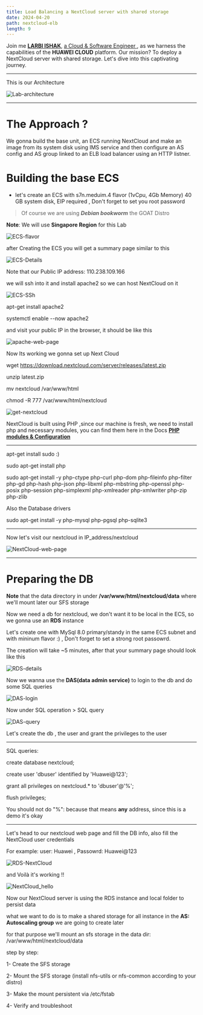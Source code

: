 ```yaml
---
title: Load Balancing a NextCloud server with shared storage
date: 2024-04-20
path: nextcloud-elb
length: 9
---
```


Join me [**LARBI ISHAK**](https://www.linkedin/in/larbishak), <u> a Cloud & Software Engineer </u>, as we harness the capabilities of the **HUAWEI CLOUD** platform. Our mission? To deploy a NextCloud server with shared storage. Let's dive into this captivating journey.

---
This is our Architecture

![Lab-architecture](/nextcloud-elb-sfs/last-archi.png)

---

# The Approach ?

We gonna build the base unit, an ECS running NextCloud and make an image from its system disk using IMS service and then configure an AS config and AS group linked to an ELB load balancer using an HTTP listner.


# Building the base ECS

* let's create an ECS with s7n.meduim.4 flavor (1vCpu, 4Gb Memory) 40 GB system disk, EIP required , Don't forget to set you root password

> Of course we are using _**Debian bookworm**_ the GOAT Distro

**Note**: We will use **Singapore Region** for this Lab

![ECS-flavor](/nextcloud-elb-sfs/ecs-flavor.png)


after Creating the ECS you will get a summary page similar to this


![ECS-Details](/nextcloud-elb-sfs/ecs-details.png)


Note that our Public IP address: 110.238.109.166

we will ssh into it and install apache2 so we can host NextCloud on it

![ECS-SSh](/nextcloud-elb-sfs/ssh-apt-update.png)

apt-get install apache2

systemctl enable --now apache2

and visit your public IP in the browser, it should be like this


![apache-web-page](/nextcloud-elb-sfs/apache-web-page.png)

Now Its working we gonna set up Next Cloud 

wget https://download.nextcloud.com/server/releases/latest.zip

unzip latest.zip

mv nextcloud /var/www/html

chmod -R 777 /var/www/html/nextcloud

![get-nextcloud](/nextcloud-elb-sfs/get-nextcloud.png)

NextCloud is built using PHP ,since our machine is fresh, we need to install php and necessary modules, you can find them here in the Docs **[PHP modules & Configuration](https://docs.nextcloud.com/server/latest/admin_manual/installation/php_configuration.html#php-modules)**

--- 
apt-get install sudo :)

sudo apt-get install php

sudo apt-get install -y php-ctype php-curl php-dom php-fileinfo php-filter php-gd php-hash php-json php-libxml php-mbstring php-openssl php-posix php-session php-simplexml php-xmlreader php-xmlwriter php-zip php-zlib

Also the Database drivers

sudo apt-get install -y php-mysql php-pgsql php-sqlite3

--- 
Now let's visit our nextcloud in IP_address/nextcloud

![NextCloud-web-page](/nextcloud-elb-sfs/nextcloud-page.png)

---

# Preparing the DB

**Note** that the data directory in under **/var/www/html/nextcloud/data** where we'll mount later our SFS storage

Now we need a db for nextcloud, we don't want it to be local in the ECS, so we gonna use an **RDS** instance

Let's create one with MySql 8.0 primary/standy in the same ECS subnet and with mininum flavor :)
, Don't forget to set a strong root passowrd.

The creation will take ~5 minutes, after that your summary page should look like this

![RDS-details](/nextcloud-elb-sfs/rds-details.png)


Now we wanna use the **DAS(data admin service)** to login to the db and do some SQL queries


![DAS-login](/nextcloud-elb-sfs/das-login.png)

Now under SQL operation > SQL query

![DAS-query](/nextcloud-elb-sfs/das-query.png)


Let's create the db , the user and grant the privileges to the user

---

SQL queries:

create database nextcloud;

create user 'dbuser' identified by 'Huawei@123';

grant all privileges on nextcloud.* to 'dbuser'@'%';

flush privileges;

You should not do "%": because that means **any** address, since this is a demo it's okay

---

Let's head to our nextcloud web page and fill the DB info, also fill the NextCloud user credentials

For example:  user: Huawei , Passowrd: Huawei@123

![RDS-NextCloud](/nextcloud-elb-sfs/nextcloud-rds.png)


and Voilà it's working !!

![NextCloud_hello](/nextcloud-elb-sfs/nextcloud-hello.png)

Now our NextCloud server is using the RDS instance and local folder to persist data

what we want to do is to make a shared storage for all instance in the **AS: Autoscaling group** we are going to create later 

for that purpose we'll mount an sfs storage in the data dir: /var/www/html/nextcloud/data

step by step:

1- Create the SFS storage

2- Mount the SFS storage (install nfs-utils or nfs-common according to your distro)

3- Make the mount persistent via /etc/fstab

4- Verify and troubleshoot
